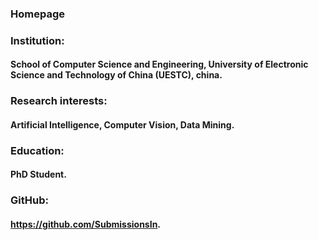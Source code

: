 ### Homepage
### Institution:
#### School of Computer Science and Engineering, University of Electronic Science and Technology of China (UESTC), china. 
### Research interests:
#### Artificial Intelligence, Computer Vision, Data Mining.
### Education:
#### PhD Student.
### GitHub:
#### <https://github.com/SubmissionsIn>.
